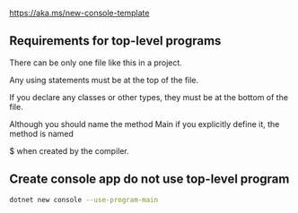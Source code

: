 https://aka.ms/new-console-template

## Requirements for top-level programs
There can be only one file like this in a project.

Any using statements must be at the top of the file.

If you declare any classes or other types, they must be at the bottom of the file.

Although you should name the method Main if you explicitly define it, the method is named <Main>$ when created by the compiler.





## Create console app do not use top-level program
```bash
dotnet new console --use-program-main
```
